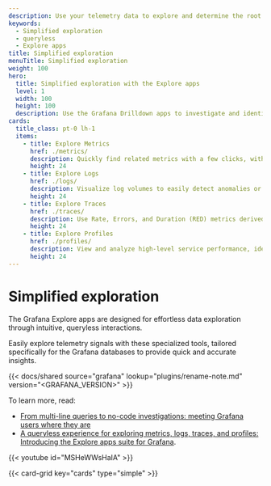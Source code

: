 ```yaml
---
description: Use your telemetry data to explore and determine the root cause of issues without performing queries.
keywords:
  - Simplified exploration
  - queryless
  - Explore apps
title: Simplified exploration
menuTitle: Simplified exploration
weight: 100
hero:
  title: Simplified exploration with the Explore apps
  level: 1
  width: 100
  height: 100
  description: Use the Grafana Drilldown apps to investigate and identify issues using telemetry data.
cards:
  title_class: pt-0 lh-1
  items:
    - title: Explore Metrics
      href: ./metrics/
      description: Quickly find related metrics with a few clicks, without needing to write PromQL queries to retrieve metrics.
      height: 24
    - title: Explore Logs
      href: ./logs/
      description: Visualize log volumes to easily detect anomalies or significant changes over time, without needing to compose LogQL queries.
      height: 24
    - title: Explore Traces
      href: ./traces/
      description: Use Rate, Errors, and Duration (RED) metrics derived from traces to investigate and understand errors and latency issues within complex distributed systems.
      height: 24
    - title: Explore Profiles
      href: ./profiles/
      description: View and analyze high-level service performance, identify problem processes for optimization, and diagnose issues to determine root causes.
      height: 24
---
```


# Simplified exploration

The Grafana Explore apps are designed for effortless data exploration through intuitive, queryless interactions.

Easily explore telemetry signals with these specialized tools, tailored specifically for the Grafana databases to provide quick and accurate insights.

{{< docs/shared source="grafana" lookup="plugins/rename-note.md" version="<GRAFANA_VERSION>" >}}

To learn more, read:

- [From multi-line queries to no-code investigations: meeting Grafana users where they are](https://grafana.com/blog/2024/10/22/from-multi-line-queries-to-no-code-investigations-meeting-grafana-users-where-they-are/)
- [A queryless experience for exploring metrics, logs, traces, and profiles: Introducing the Explore apps suite for Grafana](https://grafana.com/blog/2024/09/24/queryless-metrics-logs-traces-profiles/).

{{< youtube id="MSHeWWsHaIA" >}}

{{< card-grid key="cards" type="simple" >}}
